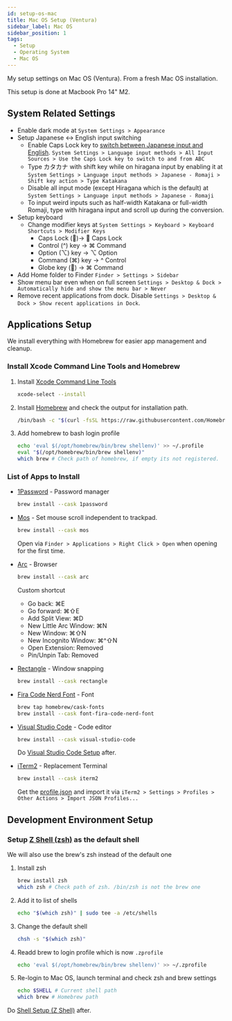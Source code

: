 ```yaml
---
id: setup-os-mac
title: Mac OS Setup (Ventura)
sidebar_label: Mac OS
sidebar_position: 1
tags:
  - Setup
  - Operating System
  - Mac OS
---
```


My setup settings on Mac OS (Ventura). From a fresh Mac OS installation.

This setup is done at Macbook Pro 14" M2.

## System Related Settings

- Enable dark mode at `System Settings > Appearance`
- Setup Japanese <-> English input switching
  - Enable Caps Lock key to [switch between Japanese input and English](https://support.apple.com/en-euro/guide/mac-help/mchl84525d76/mac). `System Settings > Language input methods > All Input Sources > Use the Caps Lock key to switch to and from ABC`
  - Type カタカナ with shift key while on hiragana input by enabling it at `System Settings > Language input methods > Japanese - Romaji > Shift key action > Type Katakana`
  - Disable all input mode (except Hiragana which is the default) at `System Settings > Language input methods > Japanese - Romaji`
  - To input weird inputs such as half-width Katakana or full-width Romaji, type with hiragana input and scroll up during the conversion.
- Setup keyboard
  - Change modifier keys at `System Settings > Keyboard > Keyboard Shortcuts > Modifier Keys`
    - Caps Lock (󰘲)-> 󰘲 Caps Lock
    - Control (^) key -> ⌘ Command
    - Option (⌥) key -> ⌥ Option
    - Command (⌘) key -> ^ Control
    - Globe key () -> ⌘ Command
- Add Home folder to Finder `Finder > Settings > Sidebar`
- Show menu bar even when on full screen `Settings > Desktop & Dock > Automatically hide and show the menu bar > Never`
- Remove recent applications from dock. Disable `Settings > Desktop & Dock > Show recent applications in Dock`.
## Applications Setup

We install everything with Homebrew for easier app management and cleanup.

### Install Xcode Command Line Tools and Homebrew

1. Install [Xcode Command Line Tools](https://www.manpagez.com/man/1/xcode-select/)
   ```bash
   xcode-select --install
   ```
2. Install [Homebrew](https://brew.sh/) and check the output for installation path.
   ```bash
   /bin/bash -c "$(curl -fsSL https://raw.githubusercontent.com/Homebrew/install/HEAD/install.sh)"
   ```
3. Add homebrew to bash login profile

   ```bash
   echo 'eval $(/opt/homebrew/bin/brew shellenv)' >> ~/.profile
   eval "$(/opt/homebrew/bin/brew shellenv)"
   which brew # Check path of homebrew, if empty its not registered.
   ```

### List of Apps to Install

- [1Password](https://1password.com/) - Password manager
  ```bash
  brew install --cask 1password
  ```
- [Mos](https://mos.caldis.me/) - Set mouse scroll independent to trackpad.
  ```bash
  brew install --cask mos
  ```
  Open via `Finder > Applications > Right Click > Open` when opening for the first time.
- [Arc](https://arc.net/) - Browser

  ```bash
  brew install --cask arc
  ```

  Custom shortcut

  - Go back: ⌘E
  - Go forward: ⌘⇧E
  - Add Split View: ⌘D
  - New Little Arc Window: ⌘N
  - New Window: ⌘⇧N
  - New Incognito Window: ⌘^⇧N
  - Open Extension: Removed
  - Pin/Unpin Tab: Removed

- [Rectangle](https://rectangleapp.com/) - Window snapping
  ```bash
  brew install --cask rectangle
  ```
- [Fira Code Nerd Font](https://www.nerdfonts.com/font-downloads) - Font

  ```bash
  brew tap homebrew/cask-fonts
  brew install --cask font-fira-code-nerd-font
  ```

- [Visual Studio Code](https://code.visualstudio.com/) - Code editor

  ```bash
  brew install --cask visual-studio-code
  ```

  Do [Visual Studio Code Setup](app-vscode.md) after.

- [iTerm2](https://iterm2.com/) - Replacement Terminal
  ```bash
  brew install --cask iterm2
  ```
  Get the [profile.json](./config/iterm.md) and import it via `iTerm2 > Settings > Profiles > Other Actions > Import JSON Profiles...`

## Development Environment Setup

### Setup [Z Shell (zsh)](https://zsh.sourceforge.io/) as the default shell

We will also use the brew's zsh instead of the default one

1. Install zsh
   ```bash
   brew install zsh
   which zsh # Check path of zsh. /bin/zsh is not the brew one
   ```
2. Add it to list of shells
   ```bash
   echo "$(which zsh)" | sudo tee -a /etc/shells
   ```
3. Change the default shell
   ```bash
   chsh -s "$(which zsh)"
   ```
4. Readd brew to login profile which is now `.zprofile`
   ```bash
   echo 'eval $(/opt/homebrew/bin/brew shellenv)' >> ~/.zprofile
   ```
5. Re-login to Mac OS, launch terminal and check zsh and brew settings
   ```bash
   echo $SHELL # Current shell path
   which brew # Homebrew path
   ```

Do [Shell Setup (Z Shell)](./env-zsh.md) after.
